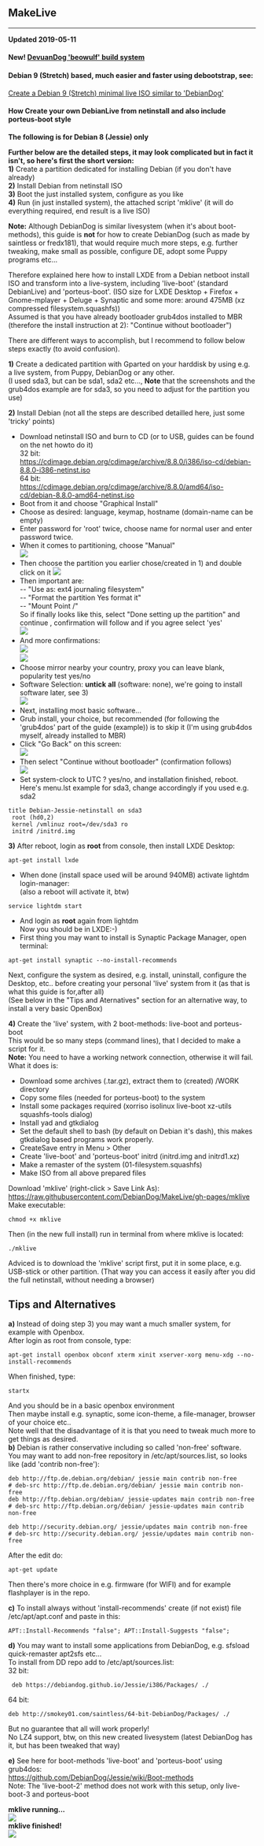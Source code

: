 ## MakeLive  
---
   
**Updated 2019-05-11**

#### New! [DevuanDog 'beowulf' build system](https://debiandog.github.io/MakeLive/Readme-build-devuandog-beowulf.html)          

#### Debian 9 (Stretch) based, much easier and faster using debootstrap, see:     
[Create a Debian 9 (Stretch) minimal live ISO similar to 'DebianDog'](README-Stretch.md)         
  
#### **How Create your own DebianLive from netinstall and also include porteus-boot style**     
 
**The following is for Debian 8 (Jessie) only**  

**Further below are the detailed steps, it may look complicated but in fact it isn't, so here's first the short version:**  
**1)** Create a partition dedicated for installing Debian (if you don't have already)  
**2)** Install Debian from netinstall ISO  
**3)** Boot the just installed system, configure as you like  
**4)** Run (in just installed system), the attached script 'mklive'  (it will do everything required, end result is a live ISO)    
 
**Note:** Although DebianDog is similar livesystem (when it's about boot-methods), this guide is **not** for how to create DebianDog (such as made by saintless or fredx181), that would require much more steps, e.g. further tweaking, make small as possible, configure DE, adopt some Puppy programs etc...

Therefore explained here how to install LXDE from a Debian netboot install ISO and transform into a live-system, including 'live-boot' (standard DebianLive) and 'porteus-boot'. (ISO size for LXDE Desktop + Firefox + Gnome-mplayer + Deluge + Synaptic and some more: around 475MB (xz compressed filesystem.squashfs))  
Assumed is that you have already bootloader grub4dos installed to MBR  
(therefore the install instruction at 2): "Continue without bootloader")  

There are different ways to accomplish, but I recommend to follow below steps exactly (to avoid confusion).  

**1)** Create a dedicated partition with Gparted on your harddisk by using e.g. a live system, from Puppy, DebianDog or any other.  
(I used sda3, but can be sda1, sda2 etc..., **Note** that the screenshots and the grub4dos example are for sda3, so you need to adjust for the partition you use)  
    
**2)** Install Debian (not all the steps are described detailled here, just some 'tricky' points)  
- Download netinstall ISO and burn to CD (or to USB, guides can be found on the net howto do it)  
32 bit:    
https://cdimage.debian.org/cdimage/archive/8.8.0/i386/iso-cd/debian-8.8.0-i386-netinst.iso    
64 bit:  
https://cdimage.debian.org/cdimage/archive/8.8.0/amd64/iso-cd/debian-8.8.0-amd64-netinst.iso    
- Boot from it and choose "Graphical Install"  
- Choose as desired: language, keymap, hostname (domain-name can be empty)  
- Enter password for 'root' twice, choose name for normal user and enter password twice.  
- When it comes to partitioning, choose "Manual"  
![](https://raw.githubusercontent.com/DebianDog/MakeLive/gh-pages/images/manualpart_400x300.png)
- Then choose the partition you earlier chose/created in 1) and double click on it
![](https://raw.githubusercontent.com/DebianDog/MakeLive/gh-pages/images/choose_partition_0_400x300.png)
- Then important are:   
-- "Use as: ext4 journaling filesystem"  
-- "Format the partition Yes format it"  
-- "Mount Point /"  
So if finally looks like this, select "Done setting up the partition" and continue , confirmation will follow and if you agree select 'yes'  
![](https://raw.githubusercontent.com/DebianDog/MakeLive/gh-pages/images/done-setting-part_400x300.png)  
- And more confirmations:  
![](https://raw.githubusercontent.com/DebianDog/MakeLive/gh-pages/images/finish-part_400x300.png)  
![](https://raw.githubusercontent.com/DebianDog/MakeLive/gh-pages/images/partman_confirm_0_400x300.png)  
- Choose mirror nearby your country, proxy you can leave blank, popularity test yes/no  
- Software Selection: **untick** **all** (software: none), we're going to install software later, see 3)  
![](https://raw.githubusercontent.com/DebianDog/MakeLive/gh-pages/images/software-sel_400x300.png)  
- Next, installing most basic software...    
- Grub install, your choice, but recommended (for following the 'grub4dos' part of the guide (example)) is to skip it (I'm using grub4dos myself, already installed to MBR)  
- Click "Go Back" on this screen:  
![](https://raw.githubusercontent.com/DebianDog/MakeLive/gh-pages/images/nobootloader1_400x300.png)  
- Then select "Continue without bootloader" (confirmation follows)    
![](https://raw.githubusercontent.com/DebianDog/MakeLive/gh-pages/images/nobootloader2_400x300.png)  
- Set system-clock to UTC ? yes/no, and installation finished, reboot.  
Here's menu.lst example for sda3, change accordingly if you used e.g. sda2  
```  
title Debian-Jessie-netinstall on sda3
 root (hd0,2)
 kernel /vmlinuz root=/dev/sda3 ro
 initrd /initrd.img
 ```  
  
**3)** After reboot, login as **root** from console, then install LXDE Desktop:  
```  
apt-get install lxde 
```  
- When done (install space used will be around 940MB) activate lightdm login-manager:  
(also a reboot will activate it, btw)  
```  
service lightdm start
```
- And login as **root** again from lightdm  
Now you should be in LXDE:-)  
- First thing you may want to install is Synaptic Package Manager, open terminal:  
```  
apt-get install synaptic --no-install-recommends  
```  

Next, configure the system as desired, e.g. install, uninstall, configure the Desktop, etc.. before creating your personal 'live' system from it (as that is what this guide is for,after all)  
(See below in the "Tips and Aternatives" section for an alternative way, to install a very basic OpenBox)  
    
**4)** Create the 'live' system, with 2 boot-methods: live-boot and porteus-boot  
This would be so many steps (command lines), that I decided to make a script for it.  
**Note:** You need to have a working network connection, otherwise it will fail.  
What it does is:  
- Download some archives (.tar.gz), extract them to (created) /WORK directory  
- Copy some files (needed for porteus-boot) to the system  
- Install some packages required (xorriso isolinux live-boot xz-utils squashfs-tools dialog)  
- Install yad and gtkdialog  
- Set the default shell to bash (by default on Debian it's dash), this makes gtkdialog based programs work properly.  
- CreateSave entry in Menu > Other  
- Create 'live-boot' and 'porteus-boot' initrd (initrd.img and initrd1.xz)  
- Make a remaster of the system (01-filesystem.squashfs)  
- Make ISO from all above prepared files  

Download 'mklive' (right-click > Save Link As):
https://raw.githubusercontent.com/DebianDog/MakeLive/gh-pages/mklive  
Make executable:  
```  
chmod +x mklive  
```  
Then (in the new full install) run in terminal from where mklive is located:  
```
./mklive
```  
Adviced is to download the 'mklive' script first, put it in some place, e.g. USB-stick or other partition.
(That way you can access it easily after you did the full netinstall, without needing a browser)  

## **Tips and Alternatives**    
**a)** Instead of doing step 3) you may want a much smaller system, for example with Openbox.  
After login as root from console, type:  
```
apt-get install openbox obconf xterm xinit xserver-xorg menu-xdg --no-install-recommends   
```  
When finished, type:
```  
startx
```  
And you should be in a basic openbox environment  
Then maybe install e.g. synaptic, some icon-theme, a file-manager, browser of your choice etc..   
Note well that the disadvantage of it is that you need to tweak much more to get things as desired.    
**b)** Debian is rather conservative including so called 'non-free' software.  
You may want to add non-free repository in /etc/apt/sources.list, so looks like (add 'contrib non-free'):   
``` 
deb http://ftp.de.debian.org/debian/ jessie main contrib non-free 
# deb-src http://ftp.de.debian.org/debian/ jessie main contrib non-free  
deb http://ftp.debian.org/debian/ jessie-updates main contrib non-free 
# deb-src http://ftp.debian.org/debian/ jessie-updates main contrib non-free 

deb http://security.debian.org/ jessie/updates main contrib non-free 
# deb-src http://security.debian.org/ jessie/updates main contrib non-free  
```  

After the edit do:
```
apt-get update 
```
Then there's more choice in e.g. firmware (for WIFI) and for example flashplayer is in the repo.   

**c)** To install always without 'install-recommends' create (if not exist) file /etc/apt/apt.conf and paste in this:   
```  
APT::Install-Recommends "false"; APT::Install-Suggests "false";  
```  
**d)** You may want to install some applications from DebianDog, e.g. sfsload quick-remaster apt2sfs etc...  
To install from DD repo add to /etc/apt/sources.list:  
32 bit:  
```
 deb https://debiandog.github.io/Jessie/i386/Packages/ ./
 ```  
64 bit:  
```
deb http://smokey01.com/saintless/64-bit-DebianDog/Packages/ ./  
```
But no guarantee that all will work properly!  
No LZ4 support, btw, on this new created livesystem (latest DebianDog has it, but has been tweaked that way)  

**e)** See here for boot-methods 'live-boot' and 'porteus-boot' using grub4dos:  
https://github.com/DebianDog/Jessie/wiki/Boot-methods  
Note: The 'live-boot-2' method does not work with this setup, only live-boot-3 and porteus-boot

**mklive running...**    
![](https://raw.githubusercontent.com/DebianDog/MakeLive/gh-pages/images/mklive1.png)  
**mklive finished!**    
![](https://raw.githubusercontent.com/DebianDog/MakeLive/gh-pages/images/mklive2.png)    
